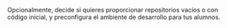 Opcionalmente, decide si quieres proporcionar repositorios vacíos o con código inicial, y preconfigura el ambiente de desarrollo para tus alumnos.
